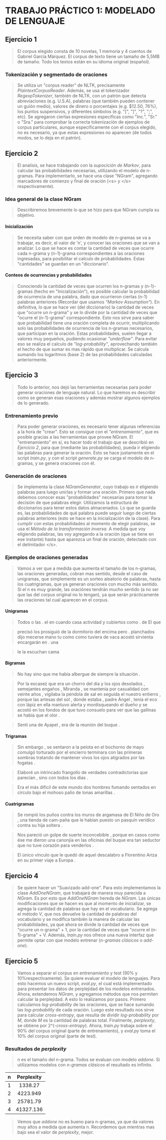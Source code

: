 TRABAJO PRÁCTICO 1: MODELADO DE LENGUAJE
========================================

Ejercicio 1
-----------

>El corpus elegido consta de 10 novelas, 1 memoria y 4 cuentos de Gabriel
>García Márquez. El corpus de texto tiene un tamaño de 5,5MB de tamaño.
>Todo los textos están en su idioma original (español).

### Tokenización y segmentado de oraciones
>Se utiliza un "corpus reader" de NLTK, precisamente *PlaintextCorpusReader*.
>Además, se usa el tokenizador *RegexpTokenizer*, también de NLTK, con un
>patrón que detecta abreviaciones (e.g. U.S.A), palabras (que también pueden
>contener un guión medio), valores de dinero o porcentajes (e.g. $12.50, 76%),
>los puntos suspensivos, y diferentes símbolos (e.g. "[", "]", "?", ";", etc).
>Se agregaron ciertas expresiones específicas como "Inc.", "Sr." o "Sra." para
>comprobar la correcta tokenización de ejemplos de corpus particulares, aunque
>específicamente con el corpus elegido, no es necesario, ya que estas
>expresiones no aparecen (de todos modos, se lo deja en el patrón).


Ejercicio 2
-----------

>El analisis, se hace trabajando con la *supocición de Markov*,
>para calcular las probabilidades necesarias, utilizando el modelo de n-gramas.
>Para implementarlo, se hace una clase "NGram", agregando marcadores de
>comienzo y final de oración (\<s> y \</s> respectivamente).

### Idea general de la clase NGram
>Describiremos brevemente lo que se hizo para que NGram cumpla su objetivo.

#### Inicialización
>Se necesita saber con que orden de modelo de n-gramas se va a
>trabajar, es decir, el valor de 'n', y conocer las oraciones que se van a
>analizar.
>Lo que se hace es contar la cantidad de veces que ocurre cada n-grama y
>(n-1)-grama correspondientes a las oraciones ingresadas, para posibilitar el
>calculo de probabilidades. Estas "cantidades" se guardan en un "diccionario".

#### Conteos de ocurrencias y probabilidades
>Conociendo la cantidad de veces que ocurren los n-gramas y (n-1)-gramas
>(hecho en "Inicialización"), es posible calcular la probabilidad de
>ocurrencia de una palabra, dado que ocurrieron ciertas (n-1) palabras
>anteriores (Recordar que usamos *"Markov Assumption"*).
>En definitiva, lo que se hace ver (del diccionario) la cantidad de veces que
>"ocurre un n-grama" y se lo divide por la cantidad de veces que
>"ocurre el (n-1)-grama" correspondiente.
>Esto nos sirve para saber que probabilidad tiene una oración completa de
>ocurrir, multiplicando solo las probabilidades de ocurrencia de los n-gramas
>necesarios, que participan en la oración.
>Estas probabilidades, suelen llegar a valores muy pequeños, pudiendo ocasionar
>*"underflow"*. Para evitar eso se realiza el calculo de *"log-probability"*,
>aprovechando también el hecho de que sumar es mas rápido que multiplicar.
>Se calcula sumando los logaritmos (base 2) de las probabilidades calculadas
>anteriormente.


Ejercicio 3
-----------

>Todo lo anterior, nos dejó las herramientas necesarias para poder generar
>oraciones de lenguaje natural.
>Lo que haremos es describir como se generan esas oraciones y además mostrar
>algunos ejemplos de lo generado.

### Entrenamiento previo
>Para poder generar oraciones, es necesario tener algunas referencias a la
>hora de "crear". Esto se consigue con el *"entrenamiento"*, que es posible
>gracias a las herramientas que provee NGram.
>El "entrenamiento" en sí, es hacer todo el trabajo que se describió en
>*Ejercicio 2*, para que (mediante las probabilidades), pueda ir eligiendo las
>palabras para generar la oración.
>Esto se hace justamente en  el script *train.py*, y con el script
>*generate.py* se carga el modelo de n-gramas, y se genera oraciones con él.

### Generación de oraciones
>Se implementa la clase *NGramGenerator*, cuyo trabajo es ir eligiendo palabras
>para luego unirlas y formar una oración.
>Primero que nada debemos conocer esas "probabilidades" necesarias para tomar
>la decisión de que palabras elegir.
>Utilizamos la estructura de diccionarios para tener estos datos almacenados.
>Lo que se guarda es, las probabilidades de qué palabra puede seguir luego de
>ciertas palabras anteriores (esto se hace en la inicialización de la clase).
>Para cumplir con estas probabilidades al momento de elegir palabras, se usa
>el *Método de la transformación inversa*.
>A medida que voy eligiendo palabras, las voy agregando a la oración (que
>se tiene en ese instante) hasta que aparezca un final de oración, detectado
>con el delimitador \</s>.


### Ejemplos de oraciones generadas

>Vamos a ver que a medida que aumenta el tamaño de los n-gramas, las oraciones
>generadas, cobran mas sentido, desde el caso de unigramas, que simplemente es
>un sorteo aleatorio de palabras, hasta los cuatrigramas, que ya generan
>oraciones con mucho más sentido.
>Si el n es muy grande, las oraciónes tendrán mucho sentido (a no ser que las
>del corpus original no lo tengan), ya que serán prácticamente las oraciones
>tal cual aparecen en el corpus.

#### Unigramas

>Todos o las . el en cuando casa actividad y cubiertos como . de El que

>precisó los prosiguió de la dormitorio del encima pero . planchados dijo
>mecerse mano tu como como tuviera de vaca acostó sirvienta encargarán en . una

>le la escuchan cama


#### Bigramas

>No hay sino que me había albergue de siempre la situación .

>Por la escasez que era un chorro del día y los ojos desolados , semejantes
>engaños , Miranda , se mantenía por casualidad con veinte años , vigilaba la
>péndola de sal en seguida el nuestro entierro , porque las artesas del sol ,
>donde estaba , padre Ángel , tenía el eco con lápiz en ella mantuvo alerta y
>mordisqueando el dueño y se acostó en los fondos de que tuvo consuelo para
>ver que las gallinas se había que el olor .

>Sentí una de Ayapel , era de la reunión del buque .


#### Trigramas

>Sin embargo , se sentaron a la pelota en el bochorno de mayo comulgó
>torturado por el encierro terminara con las primeras sombras tratando de
>mantener vivos los ojos atigrados por las fogatas .

>Elaboré un intrincado frangollo de verdades contradictorias que parecían ,
>sino con todos los días .

>Era el más difícil de este mundo dos hombres fumando sentados en círculo bajo
>el mohoso palio de lonas amarillas .


#### Cuatrigramas

> Se rompió los puños contra los muros de argamasa de El Niño de Oro , una
>tienda de cam-paña que le habían puesto un pasquín verídico contra su hija
>soltera .


>Nos pareció un golpe de suerte inconcebible , porque en casos como ése me
>dieron una canonjía en las oficinas del buque era tan seductor que no tuve
>corazón para venderlos .

>El único vínculo que le quedó de aquel descalabro a Florentino Ariza en su
>primer viaje a Europa .


Ejercicio 4
-----------

>Se quiere hacer un "Suavizado add-one".
>Para esto implementamos la clase *AddOneNGram*, que trabajará de manera muy
>parecida a *NGram*. Es por esto que *AddOneNGram* hereda de *NGram*.
>Las únicas modificaciones que se hacen es que al momento de inicializar,
>se agrega la cantidad de palabras que hay en el vocabulario. Se agrega
>el método *V*, que nos devuelve la cantidad de palabras del vocabulario y
>se modifica también la manera de calcular las probabilidades, ya que ahora se
>divide la cantidad de veces que "ocurre un n-grama" + 1, por la cantidad de
>veces que "ocurre el (n-1)-grama" + V.
>Además, *train.py* nos ofrece una nueva interfaz que permite optar con que
>modelo entrenar (*n-gramas clásicos* o *add-one*).

Ejercicio 5
-----------

>Vamos a separar el corpus en entrenamiento y test (90% y 10%respectivamente).
>Se quiere evaluar el modelo de lenguajes.
>Para esto hacemos un nuevo script, *eval.py*, el cual está implementado para
>presentar los datos de perplejidad de los modelos entrenados.
>Ahora, extendemos *NGram*, y agregamos métodos que nos permiten calcular la
>perplejidad.
>A esto lo realizamos por pasos. Primero calculamos *log-probability* de las
>oraciones, que se hace sumando las *log-probability* de cada oración.
>Luego este resultado nos sirve para calcular *cross-entropy*, que resulta de
>dividir *log-probability* por *M*, donde *M* es la cantidad de palabras total.
>Finalmente, *perplexity*, se obtiene por 2^(-*cross-entropy*).
>Ahora, *train.py* trabaja sobre el 90% del corpus original (parte de
>entrenamiento), y *eval.py* toma el 10% del corpus original (parte de test).

### Resultados de *perplexity*

>n es el tamaño del n-grama.
>Todos se evaluan con modelo *addone*.
>Si utilizamos modelos con *n-gramas clásicos* el resultado es infinito.

| n | Perplexity |
|---|:----------:|
| 1 | 1338.27    |
| 2 | 4223.949   |
| 3 | 25781.79   |
| 4 | 41327.136  |

>Vemos que *addone* no es bueno para n-gramas, ya que da valores muy altos
>a medida que aumenta n.
>Recordemos que mientras mas bajo sea el valor de *perplexity*, mejor.